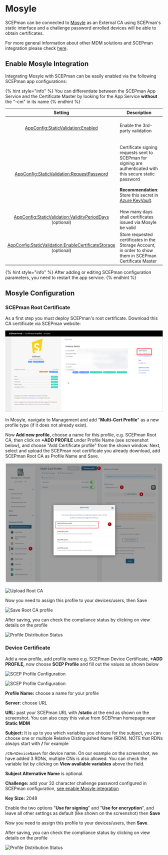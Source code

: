 # Mosyle

SCEPman can be connected to [Mosyle](https://mosyle.com/) as an External CA using SCEPman's static interface and a challenge password enrolled devices will be able to obtain certificates.

For more general information about other MDM solutions and SCEPman integration please check [here](./).

## Enable Mosyle Integration

Integrating Mosyle with SCEPman can be easily enabled via the following SCEPman app configurations:

{% hint style="info" %}
You can differentiate between the SCEPman App Service and the Certificate Master by looking for the App Service **without** the "-cm" in its name
{% endhint %}

|                                                                                                      Setting                                                                                                     | Description                                                                                                                                                                                                                                                                                             |                     Value                    |
| :--------------------------------------------------------------------------------------------------------------------------------------------------------------------------------------------------------------: | ------------------------------------------------------------------------------------------------------------------------------------------------------------------------------------------------------------------------------------------------------------------------------------------------------- | :------------------------------------------: |
|                           [AppConfig:StaticValidation:Enabled](../../scepman-configuration/application-settings/scep-endpoints/static-validation.md#appconfig-staticvalidation-enabled)                          | Enable the 3rd-party validation                                                                                                                                                                                                                                                                         |   **true** to enable, **false** to disable   |
|                   [AppConfig:StaticValidation:RequestPassword](../../scepman-configuration/application-settings/scep-endpoints/static-validation.md#appconfig-staticvalidation-requestpassword)                  | <p>Certificate signing requests sent to SCEPman for signing are authenticated with this secure static password<br><br><strong>Recommendation</strong>: Store this secret in <a href="../../scepman-configuration/application-settings/#secure-configuration-in-azure-key-vault">Azure KeyVault</a>.</p> |      _generate a 32 character password_      |
|          [AppConfig:StaticValidation:ValidityPeriodDays](../../scepman-configuration/application-settings/scep-endpoints/static-validation.md#appconfig-staticvalidation-validityperioddays) (optional)          | How many days shall certificates issued via Mosyle be valid                                                                                                                                                                                                                                             |                      365                     |
| [AppConfig:StaticValidation:EnableCertificateStorage](../../scepman-configuration/application-settings/scep-endpoints/staticaad-validation.md#appconfig-staticaadvalidation-enablecertificatestorage) (optional) | Store requested certificates in the Storage Account, in order to show them in SCEPman Certificate Master                                                                                                                                                                                                | _**true**_ to enable, _**false** to disable_ |

{% hint style="info" %}
After adding or editing SCEPman configuration parameters, you need to restart the app service.
{% endhint %}

## Mosyle Configuration

### SCEPman Root Certificate

As a first step you must deploy SCEPman's root certificate. Download this CA certificate via SCEPman website:

![SCEPman Website](<../../.gitbook/assets/image-2 (10).png>)

In Mosyle, navigate to Management and add "**Multi-Cert Profile**" as a new profile type (if it does not already exist).

Now **Add new profile,** choose a name for this profile, e.g. SCEPman Root CA, then click on **+ADD PROFILE** under Profile Name (see screenshot below)**,** and choose "Add Certificate profile" from the shown window. Next, select and upload the SCEPman root certificate you already download, add SCEPman Root CA as Profile Name and Save.

![Adding a Root CA Profile](<../../.gitbook/assets/2022-07-25 09-56-09-Glueckkanja GAB and 1 more page - Work - Microsoft Edge.png>)

![Upload Root CA](<../../.gitbook/assets/2022-07-25 10_04_49-Window.png>)

Now you need to assign this profile to your devices/users, then Save

![Save Root CA profile](<../../.gitbook/assets/2022-07-25 10_07_23-Window.png>)

After saving, you can check the compliance status by clicking on view details on the profile

![Profile Distribution Status](<../../.gitbook/assets/2022-07-25 10_10_27-Window.png>)

### Device Certificate

Add a new profile, add profile name e.g. SCEPman Device Certificate, **+ADD PROFILE,** now choose **SCEP Profile** and fill out the values as shown below

![SCEP Profile Configuration](<../../.gitbook/assets/2022-07-25 11_41_51.png>)

![SCEP Profile Configuration](<../../.gitbook/assets/2022-07-25 11_29_43.png>)

**Profile Name:** choose a name for your profile

**Server:** choose URL

**URL:** past your SCEPman URL with **/static** at the end as shown on the screenshot. You can also copy this value from SCEPman homepage near **Static MDM**

**Subject:** It is up to you which variables you choose for the subject, you can choose one or multiple Relative Distinguished Name (RDN). NOTE that RDNs always start with **/** for example

`/CN=%DeviceName%` for device name. On our example on the screenshot, we have added 3 RDNs, multiple CNs is also allowed. You can check the variable list by clicking on **View available variables** above the field.

**Subject Alternative Name** is optional.

**Challenge:** add your 32 character challenge password configured in SCEPman configuration, [see enable Mosyle integration](mosyle.md#enable-mosyle-integration)

**Key Size:** 2048

Enable the two options "**Use for signing**" and "**Use for encryption**", and leave all other settings as default (like shown on the screenshot) then **Save**

Now you need to assign this profile to your devices/users, then **Save**.

After saving, you can check the compliance status by clicking on view details on the profile

![Profile Distribution Status](<../../.gitbook/assets/2022-07-25 11_55_57-Window.png>)
